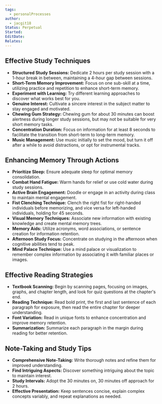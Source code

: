 ```yaml
---
tags:
  - personalProcesses
author:
  - jacgit18
Status: Perpetual
Started: 
EditDate: 
Relates:
---
```

## Effective Study Techniques
- **Structured Study Sessions:** Dedicate 2 hours per study session with a 1-hour break in between, maintaining a 4-hour gap between sessions.
- **Short-Term Memory Improvement:** Focus on one sub-skill at a time, utilizing practice and repetition to enhance short-term memory.
- **Experiment with Learning:** Try different learning approaches to discover what works best for you.
- **Genuine Interest:** Cultivate a sincere interest in the subject matter to stay engaged and motivated.
- **Chewing Gum Strategy:** Chewing gum for about 30 minutes can boost alertness during longer study sessions, but may not be suitable for very short memory tasks.
- **Concentration Duration:** Focus on information for at least 8 seconds to facilitate the transition from short-term to long-term memory.
- **Music Management:** Use music initially to set the mood, but turn it off after a while to avoid distractions, or opt for instrumental tracks.

## Enhancing Memory Through Actions
- **Prioritize Sleep:** Ensure adequate sleep for optimal memory consolidation.
- **Combat Hand Fatigue:** Warm hands for relief or use cold water during study sessions.
- **Active Brain Engagement:** Doodle or engage in an activity during class to maintain mental engagement.
- **Fist Clenching Technique:** Clench the right fist for right-handed individuals before memorizing, and vice versa for left-handed individuals, holding for 45 seconds.
- **Visual Memory Techniques:** Associate new information with existing knowledge and create mental memory trees.
- **Memory Aids:** Utilize acronyms, word associations, or sentence creation for information retention.
- **Afternoon Study Focus:** Concentrate on studying in the afternoon when cognitive abilities tend to peak.
- **Mind Palace Technique:** Use a mind palace or visualization to remember complex information by associating it with familiar places or images.

## Effective Reading Strategies
- **Textbook Scanning:** Begin by scanning pages, focusing on images, graphs, and chapter length, and look for quiz questions at the chapter's end.
- **Reading Technique:** Read bold print, the first and last sentence of each paragraph for exposure, then read the entire chapter for deeper understanding.
- **Font Variation:** Read in unique fonts to enhance concentration and improve memory retention.
- **Summarization:** Summarize each paragraph in the margin during reading for better retention.

## Note-Taking and Study Tips
- **Comprehensive Note-Taking:** Write thorough notes and refine them for improved understanding.
- **Find Intriguing Aspects:** Discover something intriguing about the topic to maintain interest.
- **Study Intervals:** Adopt the 30 minutes on, 30 minutes off approach for 2 hours.
- **Effective Presentation:** Keep sentences concise, explain complex concepts variably, and repeat explanations as needed.